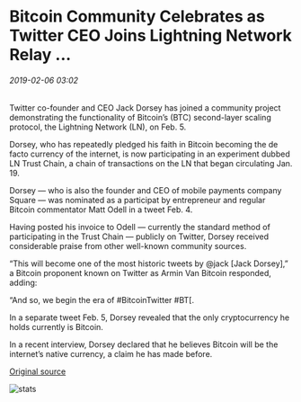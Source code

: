 # Bitcoin Community Celebrates as Twitter CEO Joins Lightning Network Relay ...

###### 2019-02-06 03:02

Twitter co-founder and CEO Jack Dorsey has joined a community project demonstrating the functionality of Bitcoin’s (BTC) second-layer scaling protocol, the Lightning Network (LN), on Feb. 5.

Dorsey, who has repeatedly pledged his faith in Bitcoin becoming the de facto currency of the internet, is now participating in an experiment dubbed LN Trust Chain, a chain of transactions on the LN that began circulating Jan. 19.

Dorsey — who is also the founder and CEO of mobile payments company Square — was nominated as a participat by entrepreneur and regular Bitcoin commentator Matt Odell in a tweet Feb. 4.

Having posted his invoice to Odell — currently the standard method of participating in the Trust Chain — publicly on Twitter, Dorsey received considerable praise from other well-known community sources.

“This will become one of the most historic tweets by @jack \[Jack Dorsey\],” a Bitcoin proponent known on Twitter as Armin Van Bitcoin responded, adding:

“And so, we begin the era of #BitcoinTwitter #BT\[.

In a separate tweet Feb. 5, Dorsey revealed that the only cryptocurrency he holds currently is Bitcoin.

In a recent interview, Dorsey declared that he believes Bitcoin will be the internet’s native currency, a claim he has made before.

[Original source](https://cointelegraph.com/news/bitcoin-community-celebrates-as-twitter-ceo-joins-lightning-network-relay)

![stats](https://c.statcounter.com/11760860/0/a89fa40b/1/ "stats")